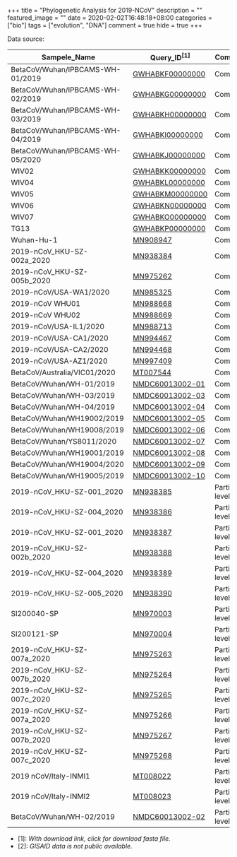 +++
title = "Phylogenetic Analysis for 2019-NCoV"
description = ""
featured_image = ""
date = 2020-02-02T16:48:18+08:00
categories = ["bio"]
tags = ["evolution", "DNA"]
comment = true
hide = true
+++

Data source:

| Sampele_Name                     | Query_ID<sup>[1]</sup>                                                                                                                                                            | Completeness           |
| -------------------------------- | --------------------------------------------------------------------------------------------------------------------------------------------------------------------------------- | ---------------------- |
| BetaCoV/Wuhan/IPBCAMS-WH-01/2019 | [GWHABKF00000000](ftp://download.big.ac.cn/gwh/Viruses/Betacoronavirus_IPBCAMS-WH-01_GWHABKF00000000/GWHABKF00000000.genome.fasta.gz)                                             | Complete               |
| BetaCoV/Wuhan/IPBCAMS-WH-02/2019 | [GWHABKG00000000](ftp://download.big.ac.cn/gwh/Viruses/Betacoronavirus_IPBCAMS-WH-02_GWHABKG00000000/GWHABKG00000000.genome.fasta.gz)                                             | Complete               |
| BetaCoV/Wuhan/IPBCAMS-WH-03/2019 | [GWHABKH00000000](ftp://download.big.ac.cn/gwh/Viruses/Betacoronavirus_IPBCAMS-WH-03_GWHABKH00000000/GWHABKH00000000.genome.fasta.gz)                                             | Complete               |
| BetaCoV/Wuhan/IPBCAMS-WH-04/2019 | [GWHABKI00000000](ftp://download.big.ac.cn/gwh/Viruses/Betacoronavirus_IPBCAMS-WH-04_GWHABKI00000000/GWHABKI00000000.genome.fasta.gz)                                             | Complete               |
| BetaCoV/Wuhan/IPBCAMS-WH-05/2020 | [GWHABKJ00000000](ftp://download.big.ac.cn/gwh/Viruses/Betacoronavirus_IPBCAMS-WH-05_GWHABKJ00000000/GWHABKJ00000000.genome.fasta.gz)                                             | Complete               |
| WIV02                            | [GWHABKK00000000](https://www.ncbi.nlm.nih.gov/sviewer/viewer.cgi?tool=portal&save=file&log$=seqview&db=nuccore&report=fasta&id=MN996527&conwithfeat=on&withparts=on&hide-cdd=on) | Complete               |
| WIV04                            | [GWHABKL00000000](https://www.ncbi.nlm.nih.gov/sviewer/viewer.cgi?tool=portal&save=file&log$=seqview&db=nuccore&report=fasta&id=MN996528&conwithfeat=on&withparts=on&hide-cdd=on) | Complete               |
| WIV05                            | [GWHABKM00000000](https://www.ncbi.nlm.nih.gov/sviewer/viewer.cgi?tool=portal&save=file&log$=seqview&db=nuccore&report=fasta&id=MN996529&conwithfeat=on&withparts=on&hide-cdd=on) | Complete               |
| WIV06                            | [GWHABKN00000000](https://www.ncbi.nlm.nih.gov/sviewer/viewer.cgi?tool=portal&save=file&log$=seqview&db=nuccore&report=fasta&id=MN996530&conwithfeat=on&withparts=on&hide-cdd=on) | Complete               |
| WIV07                            | [GWHABKO00000000](https://www.ncbi.nlm.nih.gov/sviewer/viewer.cgi?tool=portal&save=file&log$=seqview&db=nuccore&report=fasta&id=MN996531&conwithfeat=on&withparts=on&hide-cdd=on) | Complete               |
| TG13                             | [GWHABKP00000000](https://www.ncbi.nlm.nih.gov/sviewer/viewer.cgi?tool=portal&save=file&log$=seqview&db=nuccore&report=fasta&id=MN996532&conwithfeat=on&withparts=on&hide-cdd=on) | Complete               |
| Wuhan-Hu-1                       | [MN908947 ](https://www.ncbi.nlm.nih.gov/sviewer/viewer.cgi?tool=portal&save=file&log$=seqview&db=nuccore&report=fasta&id=MN908947&conwithfeat=on&withparts=on&hide-cdd=on)       | Complete               |
| 2019-nCoV_HKU-SZ-002a_2020       | [MN938384 ](https://www.ncbi.nlm.nih.gov/sviewer/viewer.cgi?tool=portal&save=file&log$=seqview&db=nuccore&report=fasta&id=MN938384&conwithfeat=on&withparts=on&hide-cdd=on)       | Complete               |
| 2019-nCoV_HKU-SZ-005b_2020       | [MN975262 ](https://www.ncbi.nlm.nih.gov/sviewer/viewer.cgi?tool=portal&save=file&log$=seqview&db=nuccore&report=fasta&id=MN975262&conwithfeat=on&withparts=on&hide-cdd=on)       | Complete               |
| 2019-nCoV/USA-WA1/2020           | [MN985325 ](https://www.ncbi.nlm.nih.gov/sviewer/viewer.cgi?tool=portal&save=file&log$=seqview&db=nuccore&report=fasta&id=MN985325&conwithfeat=on&withparts=on&hide-cdd=on)       | Complete               |
| 2019-nCoV WHU01                  | [MN988668 ](https://www.ncbi.nlm.nih.gov/sviewer/viewer.cgi?tool=portal&save=file&log$=seqview&db=nuccore&report=fasta&id=MN988668&conwithfeat=on&withparts=on&hide-cdd=on)       | Complete               |
| 2019-nCoV WHU02                  | [MN988669 ](https://www.ncbi.nlm.nih.gov/sviewer/viewer.cgi?tool=portal&save=file&log$=seqview&db=nuccore&report=fasta&id=MN988669&conwithfeat=on&withparts=on&hide-cdd=on)       | Complete               |
| 2019-nCoV/USA-IL1/2020           | [MN988713 ](https://www.ncbi.nlm.nih.gov/sviewer/viewer.cgi?tool=portal&save=file&log$=seqview&db=nuccore&report=fasta&id=MN988713&conwithfeat=on&withparts=on&hide-cdd=on)       | Complete               |
| 2019-nCoV/USA-CA1/2020           | [MN994467 ](https://www.ncbi.nlm.nih.gov/sviewer/viewer.cgi?tool=portal&save=file&log$=seqview&db=nuccore&report=fasta&id=MN994467&conwithfeat=on&withparts=on&hide-cdd=on)       | Complete               |
| 2019-nCoV/USA-CA2/2020           | [MN994468 ](https://www.ncbi.nlm.nih.gov/sviewer/viewer.cgi?tool=portal&save=file&log$=seqview&db=nuccore&report=fasta&id=MN994468&conwithfeat=on&withparts=on&hide-cdd=on)       | Complete               |
| 2019-nCoV/USA-AZ1/2020           | [MN997409 ](https://www.ncbi.nlm.nih.gov/sviewer/viewer.cgi?tool=portal&save=file&log$=seqview&db=nuccore&report=fasta&id=MN997409&conwithfeat=on&withparts=on&hide-cdd=on)       | Complete               |
| BetaCoV/Australia/VIC01/2020     | [MT007544 ](https://www.ncbi.nlm.nih.gov/sviewer/viewer.cgi?tool=portal&save=file&log$=seqview&db=nuccore&report=fasta&id=MT007544&conwithfeat=on&withparts=on&hide-cdd=on)       | Complete               |
| BetaCoV/Wuhan/WH-01/2019         | [NMDC60013002-01](http://www.nmdc.cn/SProject/virus/NMDC10013002/NMDC60013002-01.fasta)                                                                                           | Complete               |
| BetaCoV/Wuhan/WH-03/2019         | [NMDC60013002-03](http://www.nmdc.cn/SProject/virus/NMDC10013002/NMDC60013002-03.fasta)                                                                                           | Complete               |
| BetaCoV/Wuhan/WH-04/2019         | [NMDC60013002-04](http://www.nmdc.cn/SProject/virus/NMDC10013002/NMDC60013002-04.fasta)                                                                                           | Complete               |
| BetaCoV/Wuhan/WH19002/2019       | [NMDC60013002-05](http://www.nmdc.cn/SProject/virus/NMDC10013002/NMDC60013002-05.fasta)                                                                                           | Complete               |
| BetaCoV/Wuhan/WH19008/2019       | [NMDC60013002-06](http://www.nmdc.cn/SProject/virus/NMDC10013002/NMDC60013002-06.fasta)                                                                                           | Complete               |
| BetaCoV/Wuhan/YS8011/2020        | [NMDC60013002-07](http://www.nmdc.cn/SProject/virus/NMDC10013002/NMDC60013002-07.fasta)                                                                                           | Complete               |
| BetaCoV/Wuhan/WH19001/2019       | [NMDC60013002-08](http://www.nmdc.cn/SProject/virus/NMDC10013002/NMDC60013002-08.fasta)                                                                                           | Complete               |
| BetaCoV/Wuhan/WH19004/2020       | [NMDC60013002-09](http://www.nmdc.cn/SProject/virus/NMDC10013002/NMDC60013002-09.fasta)                                                                                           | Complete               |
| BetaCoV/Wuhan/WH19005/2019       | [NMDC60013002-10](http://www.nmdc.cn/SProject/virus/NMDC10013002/NMDC60013002-10.fasta)                                                                                           | Complete               |
| 2019-nCoV_HKU-SZ-001_2020        | [MN938385 ](https://www.ncbi.nlm.nih.gov/sviewer/viewer.cgi?tool=portal&save=file&log$=seqview&db=nuccore&report=fasta&id=MN938385&conwithfeat=on&withparts=on&hide-cdd=on)       | Partial/gene level     |
| 2019-nCoV_HKU-SZ-004_2020        | [MN938386 ](https://www.ncbi.nlm.nih.gov/sviewer/viewer.cgi?tool=portal&save=file&log$=seqview&db=nuccore&report=fasta&id=MN938386&conwithfeat=on&withparts=on&hide-cdd=on)       | Partial/gene level     |
| 2019-nCoV_HKU-SZ-001_2020        | [MN938387 ](https://www.ncbi.nlm.nih.gov/sviewer/viewer.cgi?tool=portal&save=file&log$=seqview&db=nuccore&report=fasta&id=MN938387&conwithfeat=on&withparts=on&hide-cdd=on)       | Partial/gene level     |
| 2019-nCoV_HKU-SZ-002b_2020       | [MN938388 ](https://www.ncbi.nlm.nih.gov/sviewer/viewer.cgi?tool=portal&save=file&log$=seqview&db=nuccore&report=fasta&id=MN938388&conwithfeat=on&withparts=on&hide-cdd=on)       | Partial/gene level     |
| 2019-nCoV_HKU-SZ-004_2020        | [MN938389 ](https://www.ncbi.nlm.nih.gov/sviewer/viewer.cgi?tool=portal&save=file&log$=seqview&db=nuccore&report=fasta&id=MN938389&conwithfeat=on&withparts=on&hide-cdd=on)       | Partial/gene level     |
| 2019-nCoV_HKU-SZ-005_2020        | [MN938390 ](https://www.ncbi.nlm.nih.gov/sviewer/viewer.cgi?tool=portal&save=file&log$=seqview&db=nuccore&report=fasta&id=MN938390&conwithfeat=on&withparts=on&hide-cdd=on)       | Partial/gene level     |
| SI200040-SP                      | [MN970003 ](https://www.ncbi.nlm.nih.gov/sviewer/viewer.cgi?tool=portal&save=file&log$=seqview&db=nuccore&report=fasta&id=MN970003&conwithfeat=on&withparts=on&hide-cdd=on)       | Partial/gene level     |
| SI200121-SP                      | [MN970004 ](https://www.ncbi.nlm.nih.gov/sviewer/viewer.cgi?tool=portal&save=file&log$=seqview&db=nuccore&report=fasta&id=MN970004&conwithfeat=on&withparts=on&hide-cdd=on)       | Partial/gene level     |
| 2019-nCoV_HKU-SZ-007a_2020       | [MN975263 ](https://www.ncbi.nlm.nih.gov/sviewer/viewer.cgi?tool=portal&save=file&log$=seqview&db=nuccore&report=fasta&id=MN975263&conwithfeat=on&withparts=on&hide-cdd=on)       | Partial/gene level     |
| 2019-nCoV_HKU-SZ-007b_2020       | [MN975264 ](https://www.ncbi.nlm.nih.gov/sviewer/viewer.cgi?tool=portal&save=file&log$=seqview&db=nuccore&report=fasta&id=MN975264&conwithfeat=on&withparts=on&hide-cdd=on)       | Partial/gene level     |
| 2019-nCoV_HKU-SZ-007c_2020       | [MN975265 ](https://www.ncbi.nlm.nih.gov/sviewer/viewer.cgi?tool=portal&save=file&log$=seqview&db=nuccore&report=fasta&id=MN975265&conwithfeat=on&withparts=on&hide-cdd=on)       | Partial/gene level     |
| 2019-nCoV_HKU-SZ-007a_2020       | [MN975266 ](https://www.ncbi.nlm.nih.gov/sviewer/viewer.cgi?tool=portal&save=file&log$=seqview&db=nuccore&report=fasta&id=MN975266&conwithfeat=on&withparts=on&hide-cdd=on)       | Partial/gene level     |
| 2019-nCoV_HKU-SZ-007b_2020       | [MN975267 ](https://www.ncbi.nlm.nih.gov/sviewer/viewer.cgi?tool=portal&save=file&log$=seqview&db=nuccore&report=fasta&id=MN975267&conwithfeat=on&withparts=on&hide-cdd=on)       | Partial/gene level     |
| 2019-nCoV_HKU-SZ-007c_2020       | [MN975268 ](https://www.ncbi.nlm.nih.gov/sviewer/viewer.cgi?tool=portal&save=file&log$=seqview&db=nuccore&report=fasta&id=MN975268&conwithfeat=on&withparts=on&hide-cdd=on)       | Partial/gene level     |
| 2019 nCoV/Italy-INMI1            | [MT008022 ](https://www.ncbi.nlm.nih.gov/sviewer/viewer.cgi?tool=portal&save=file&log$=seqview&db=nuccore&report=fasta&id=MT008022&conwithfeat=on&withparts=on&hide-cdd=on)       | Partial/gene level     |
| 2019 nCoV/Italy-INMI2            | [MT008023 ](https://www.ncbi.nlm.nih.gov/sviewer/viewer.cgi?tool=portal&save=file&log$=seqview&db=nuccore&report=fasta&id=MT008023&conwithfeat=on&withparts=on&hide-cdd=on)       | Partial/gene level     |
| BetaCoV/Wuhan/WH-02/2019         | [NMDC60013002-02](http://www.nmdc.cn/SProject/virus/NMDC10013002/NMDC60013002-02.fasta)                                                                                           | Partial/scaffold level |

- [1]: _With download link, click for downlaod fasta file._
- [2]: _GISAID data is not public available._
